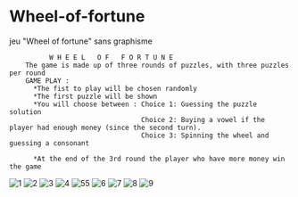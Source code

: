 # Wheel-of-fortune
jeu "Wheel of fortune" sans graphisme 

              W H E E L   O F   F O R T U N E 
        The game is made up of three rounds of puzzles, with three puzzles per round
        GAME PLAY :
          *The fist to play will be chosen randomly
          *The first puzzle will be shown 
          *You will choose between : Choice 1: Guessing the puzzle solution 
                                     Choice 2: Buying a vowel if the player had enough money (since the second turn).
                                     Choice 3: Spinning the wheel and guessing a consonant 

          *At the end of the 3rd round the player who have more money win the game 

![1](https://user-images.githubusercontent.com/64171895/137002196-61794a11-1ae3-45b4-956a-d4278b0e2a0e.JPG)
![2](https://user-images.githubusercontent.com/64171895/137002210-d68dacdc-2587-4eec-be9b-256c69ce4716.JPG)
![3](https://user-images.githubusercontent.com/64171895/137002213-ace482a5-9366-4f09-85a2-1297e170bbe1.JPG)
![4](https://user-images.githubusercontent.com/64171895/137002220-be63ac1b-3920-4698-a159-5fb2a7404770.JPG)
![55](https://user-images.githubusercontent.com/64171895/137002288-44fd0af3-0aec-48c7-b278-b89a994aee51.JPG)
![6](https://user-images.githubusercontent.com/64171895/137002236-55b91a5e-cd43-482b-8abe-55f2c138456e.JPG)
![7](https://user-images.githubusercontent.com/64171895/137002247-36ecfc49-f29b-4a69-9acf-a44d0b2ffd51.JPG)
![8](https://user-images.githubusercontent.com/64171895/137002265-8f40c142-5802-46c0-b3e4-b5351e9268dc.JPG)
![9](https://user-images.githubusercontent.com/64171895/137002282-4ea50793-0e1e-47c4-9cf9-05ed2cfad1bf.JPG)
